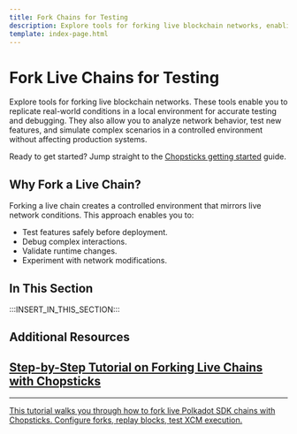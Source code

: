 ```yaml
---
title: Fork Chains for Testing
description: Explore tools for forking live blockchain networks, enabling you to replicate real-world conditions in a local environment for accurate testing and debugging.
template: index-page.html
---
```


# Fork Live Chains for Testing

Explore tools for forking live blockchain networks. These tools enable you to replicate real-world conditions in a local environment for accurate testing and debugging. They also allow you to analyze network behavior, test new features, and simulate complex scenarios in a controlled environment without affecting production systems.

Ready to get started? Jump straight to the [Chopsticks getting started](/parachains/testing/fork-a-parachain/) guide.

## Why Fork a Live Chain?

Forking a live chain creates a controlled environment that mirrors live network conditions. This approach enables you to:

- Test features safely before deployment.
- Debug complex interactions.
- Validate runtime changes.
- Experiment with network modifications.

## In This Section

:::INSERT_IN_THIS_SECTION:::

## Additional Resources

<div class="subsection-wrapper">
  <div class="card">
    <a href="/tutorials/polkadot-sdk/testing/fork-live-chains/">
      <h2 class="title">Step-by-Step Tutorial on Forking Live Chains with Chopsticks</h2>
      <hr>
      <p class="description">This tutorial walks you through how to fork live Polkadot SDK chains with Chopsticks. Configure forks, replay blocks, test XCM execution.</p>
    </a>
  </div>
</div>
